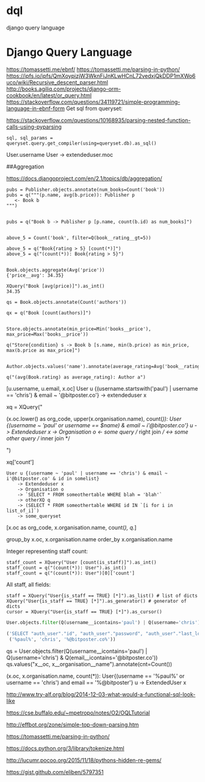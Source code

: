 # dql
django query language

Django Query Language
=====================

https://tomassetti.me/ebnf/
https://tomassetti.me/parsing-in-python/
https://ipfs.io/ipfs/QmXoypizjW3WknFiJnKLwHCnL72vedxjQkDDP1mXWo6uco/wiki/Recursive_descent_parser.html
http://books.agiliq.com/projects/django-orm-cookbook/en/latest/or_query.html
https://stackoverflow.com/questions/34119721/simple-programming-language-in-ebnf-form
Get sql from queryset:

https://stackoverflow.com/questions/10168935/parsing-nested-function-calls-using-pyparsing

    sql, sql_params = queryset.query.get_compiler(using=queryset.db).as_sql()

User.username
User -> extendeduser.moc



##Aggregation

https://docs.djangoproject.com/en/2.1/topics/db/aggregation/

    pubs = Publisher.objects.annotate(num_books=Count('book'))
    pubs = q("""(p.name, avg(b.price)): Publisher p
       <- Book b 
    """)
    

    pubs = q("Book b -> Publisher p [p.name, count(b.id) as num_books]")


    above_5 = Count('book', filter=Q(book__rating__gt=5))

    above_5 = q("Book{rating > 5} [count(*)]")
    above_5 = q("(count(*)): Book{rating > 5}")


    Book.objects.aggregate(Avg('price'))
    {'price__avg': 34.35}

    XQuery("Book [avg(price)]").as_int()
    34.35
    
    qs = Book.objects.annotate(Count('authors'))
    
    qx = q("Book [count(authors)]")
    
    
    Store.objects.annotate(min_price=Min('books__price'), max_price=Max('books__price'))
    
    q("Store{condition} s -> Book b [s.name, min(b.price) as min_price, max(b.price as max_price]")
    
    
    Author.objects.values('name').annotate(average_rating=Avg('book__rating'))
    
    q("(avg(Book.rating) as average_rating): Author a")
    
[u.username, u.email, x.oc] User u {(username.startswith('paul') | username == 'chris') & email ~ '@bitposter.co'} -> extendeduser x

xq = XQuery("

(x.oc.lower() as org_code, upper(x.organisation.name), count(*)): 
	User {(username ~ 'paul' or username == $name) & email ~ i'@bitposter.co'} u
		-> Extendeduser x
		-> Organisation o
		<- some query /* right join */
        <-> some other query /* inner join */

")

xq['count']

	User u {(username ~ 'paul' | username == 'chris') & email ~ i'@bitposter.co' & id in somelist} 
		-> Extendeduser x
		-> Organisation o
		-> `SELECT * FROM someothertable WHERE blah = 'blah'`
		-> otherXQ q
		-> (SELECT * FROM someothertable WHERE id IN `[i for i in list_of_i]`)
		-> some_queryset
[x.oc as org_code, x.organisation.name, count(*), q.*]

group_by x.oc, x.organisation.name
order_by x.organisation.name

Integer representing staff count:

    staff_count = XQuery("User [count(is_staff)]").as_int()
    staff_count = q("(count(*)): User").as_int()
    staff_count = q("(count(*)): User")[0]['count']
    
All staff, all fields:

    staff = XQuery("User{is_staff == TRUE} [*]").as_list() # list of dicts
    XQuery("User{is_staff == TRUE} [*]").as_generator() # generator of dicts
    cursor = XQuery("User{is_staff == TRUE} [*]").as_cursor() 

```python
User.objects.filter(Q(username__icontains='paul') | Q(username='chris') & Q(email__icontains='@bitposter.co')) 
```

```sql
('SELECT "auth_user"."id", "auth_user"."password", "auth_user"."last_login", "auth_user"."is_superuser", "auth_user"."username", "auth_user"."first_name", "auth_user"."last_name", "auth_user"."email", "auth_user"."is_staff", "auth_user"."is_active", "auth_user"."date_joined" FROM "auth_user" WHERE (UPPER("auth_user"."username"::text) LIKE UPPER(%s) OR ("auth_user"."username" = %s AND UPPER("auth_user"."email"::text) LIKE UPPER(%s)))',
 ('%paul%', 'chris', '%@bitposter.co%'))
```

qs = User.objects.filter(Q(username__icontains='paul') | Q(username='chris') & Q(email__icontains='@bitposter.co')) 
qs.values("x__oc, x__organisation__name").annotate(cnt=Count())

(x.oc, x.organisation.name, count(*)): 
User{(username == '%paul%' or username == 'chris') and email == '%@bitposter'} u 
-> ExtendedUser x


http://www.try-alf.org/blog/2014-12-03-what-would-a-functional-sql-look-like

https://cse.buffalo.edu/~mpetropo/notes/O2/OQLTutorial

http://effbot.org/zone/simple-top-down-parsing.htm

https://tomassetti.me/parsing-in-python/

https://docs.python.org/3/library/tokenize.html

http://lucumr.pocoo.org/2015/11/18/pythons-hidden-re-gems/

https://gist.github.com/eliben/5797351
